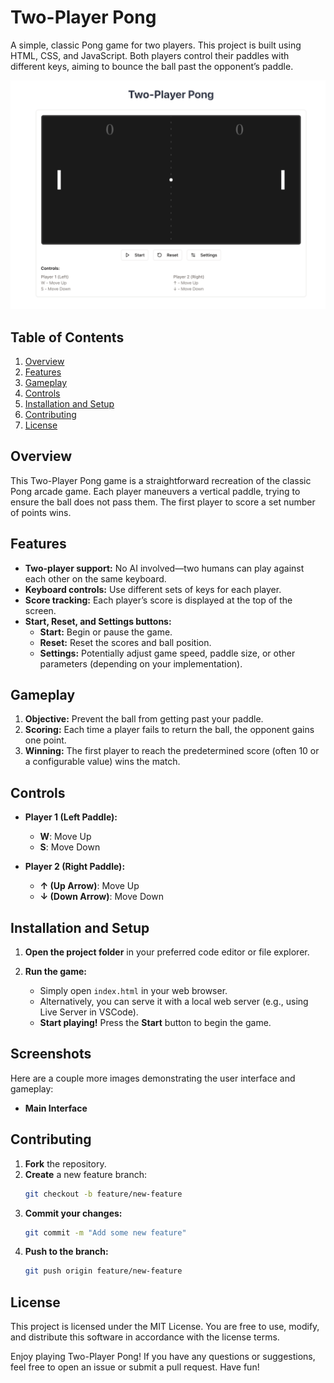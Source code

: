 # Two-Player Pong

A simple, classic Pong game for two players. This project is built using HTML, CSS, and JavaScript. Both players control their paddles with different keys, aiming to bounce the ball past the opponent’s paddle.

![Main Screen](images/two_player_pong_main.png "Two-Player Pong Main Screen")

## Table of Contents

1. [Overview](#overview)
2. [Features](#features)
3. [Gameplay](#gameplay)
4. [Controls](#controls)
5. [Installation and Setup](#installation-and-setup)
6. [Contributing](#contributing)
7. [License](#license)

## Overview

This Two-Player Pong game is a straightforward recreation of the classic Pong arcade game. Each player maneuvers a vertical paddle, trying to ensure the ball does not pass them. The first player to score a set number of points wins.

## Features

- **Two-player support:** No AI involved—two humans can play against each other on the same keyboard.
- **Keyboard controls:** Use different sets of keys for each player.
- **Score tracking:** Each player’s score is displayed at the top of the screen.
- **Start, Reset, and Settings buttons:**
  - **Start:** Begin or pause the game.
  - **Reset:** Reset the scores and ball position.
  - **Settings:** Potentially adjust game speed, paddle size, or other parameters (depending on your implementation).

## Gameplay

1. **Objective:** Prevent the ball from getting past your paddle.
2. **Scoring:** Each time a player fails to return the ball, the opponent gains one point.
3. **Winning:** The first player to reach the predetermined score (often 10 or a configurable value) wins the match.

## Controls

- **Player 1 (Left Paddle):**

  - **W**: Move Up
  - **S**: Move Down

- **Player 2 (Right Paddle):**
  - **↑ (Up Arrow)**: Move Up
  - **↓ (Down Arrow)**: Move Down

## Installation and Setup

1. **Open the project folder** in your preferred code editor or file explorer.

2. **Run the game:**
   - Simply open `index.html` in your web browser.
   - Alternatively, you can serve it with a local web server (e.g., using Live Server in VSCode).
   - **Start playing!** Press the **Start** button to begin the game.

## Screenshots

Here are a couple more images demonstrating the user interface and gameplay:

- **Main Interface**

## Contributing

1. **Fork** the repository.
2. **Create** a new feature branch:
   ```bash
   git checkout -b feature/new-feature
   ```
3. **Commit your changes:**
   ```bash
   git commit -m "Add some new feature"
   ```
4. **Push to the branch:**
   ```bash
   git push origin feature/new-feature
   ```

## License

This project is licensed under the MIT License. You are free to use, modify, and distribute this software in accordance with the license terms.

Enjoy playing Two-Player Pong! If you have any questions or suggestions, feel free to open an issue or submit a pull request. Have fun!
